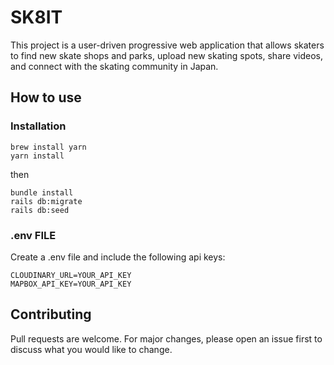# SK8IT

This project is a user-driven progressive web application that allows skaters to find new skate shops and parks, upload new skating spots, share videos, and connect with the skating community in Japan.

## How to use

### Installation
```
brew install yarn
yarn install
```
then 
```
bundle install
rails db:migrate
rails db:seed
```

### .env FILE

Create a .env file and include the following api keys:

```
CLOUDINARY_URL=YOUR_API_KEY
MAPBOX_API_KEY=YOUR_API_KEY
```
## Contributing
Pull requests are welcome. For major changes, please open an issue first to discuss what you would like to change.
